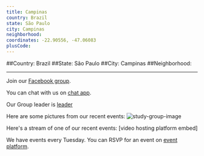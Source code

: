 ```yaml
---
title: Campinas
country: Brazil
state: São Paulo
city: Campinas
neighborhood: 
coordinates: -22.90556, -47.06083
plusCode:
---
```


##Country: Brazil
##State: São Paulo
##City: Campinas
##Neighborhood: 
*****
Join our [Facebook group](https://www.facebook.com/groups/free.code.camp.campinas).

You can chat with us on [chat app]().

Our Group leader is [leader]()

Here are some pictures from our recent events:
![study-group-image]()

Here's a stream of one of our recent events:
[video hosting platform embed]

We have events every Tuesday. You can RSVP for an event on [event platform]().
